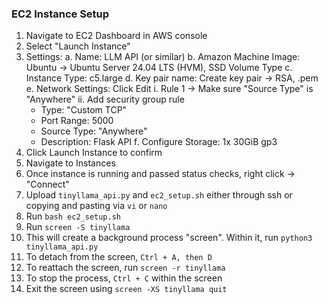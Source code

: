 ### EC2 Instance Setup

1. Navigate to EC2 Dashboard in AWS console
2. Select "Launch Instance"
3. Settings:
  a. Name: LLM API (or similar)
  b. Amazon Machine Image: Ubuntu -> Ubuntu Server 24.04 LTS (HVM), SSD Volume Type
  c. Instance Type: c5.large
  d. Key pair name: Create key pair -> RSA, .pem
  e. Network Settings: Click Edit
    i. Rule 1 -> Make sure "Source Type" is "Anywhere"
    ii. Add security group rule
      * Type: "Custom TCP"
      * Port Range: 5000
      * Source Type: "Anywhere"
      * Description: Flask API
  f. Configure Storage: 1x 30GiB gp3
4. Click Launch Instance to confirm
5. Navigate to Instances
6. Once instance is running and passed status checks, right click -> "Connect"
7. Upload `tinyllama_api.py` and `ec2_setup.sh` either through ssh or copying and pasting via `vi` or `nano`
8. Run `bash ec2_setup.sh`
9. Run `screen -S tinyllama`
10. This will create a background process "screen". Within it, run `python3 tinyllama_api.py`
11. To detach from the screen, `Ctrl + A, then D`
12. To reattach the screen, run `screen -r tinyllama`
13. To stop the process, `Ctrl + C` within the screen
14. Exit the screen using `screen -XS tinyllama quit`